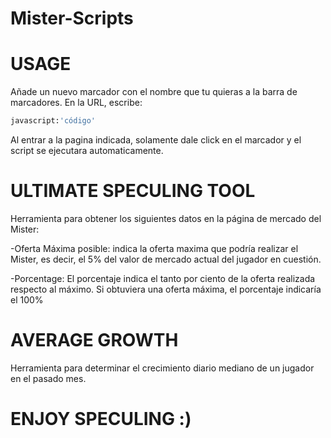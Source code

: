 # Mister-Scripts

# USAGE
Añade un nuevo marcador con el nombre que tu quieras a la barra de marcadores. En la URL, escribe: 
```bash 
javascript:'código' 
```
Al entrar a la pagina indicada, solamente dale click en el marcador y el script se ejecutara automaticamente.

# ULTIMATE SPECULING TOOL
Herramienta para obtener los siguientes datos en la página de mercado del Mister:

-Oferta Máxima posible: indica la oferta maxima que podría realizar el Mister, es decir, el 5% del valor de mercado actual del jugador en cuestión.

-Porcentage: El porcentaje indica el tanto por ciento de la oferta realizada respecto al máximo. Si obtuviera una oferta máxima, el porcentaje indicaría el 100%

# AVERAGE GROWTH
Herramienta para determinar el crecimiento diario mediano de un jugador en el pasado mes.

# ENJOY SPECULING :)
